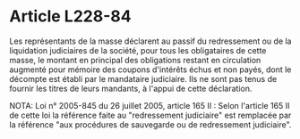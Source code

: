 # Article L228-84

Les représentants de la masse déclarent au passif du redressement ou de la liquidation judiciaires de la société, pour tous les obligataires de cette masse, le montant en principal des obligations restant en circulation augmenté pour mémoire des coupons d'intérêts échus et non payés, dont le décompte est établi par le mandataire judiciaire. Ils ne sont pas tenus de fournir les titres de leurs mandants, à l'appui de cette déclaration.

NOTA:
Loi n° 2005-845 du 26 juillet 2005, article 165 II : Selon l'article 165 II de cette loi la référence faite au "redressement judiciaire" est remplacée par la référence "aux procédures de sauvegarde ou de redressement judiciaire".
